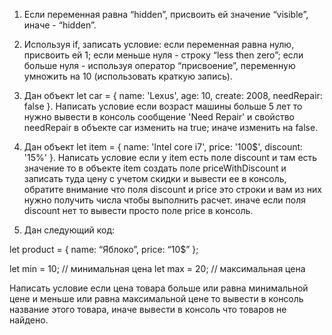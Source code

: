 1. Если переменная равна “hidden”, присвоить ей значение “visible”, иначе - “hidden”.

2. Используя if, записать условие:
   если переменная равна нулю, присвоить ей 1;
   если меньше нуля - строку “less then zero”;
   если больше нуля - используя оператор “присвоение”, переменную умножить на 10 (использовать краткую запись).

3. Дан объект let car = { name: 'Lexus', age: 10, create: 2008, needRepair: false }.
   Написать условие если возраст машины больше 5 лет то нужно вывести в консоль сообщение 'Need Repair' и свойство needRepair в объекте car изменить на true; иначе изменить на false.

4. Дан объект let item = { name: 'Intel core i7', price: '100\$', discount: '15%' }.
   Написать условие если у item есть поле discount и там есть значение то в объекте item создать поле priceWithDiscount и записать туда цену с учетом скидки и вывести ее в консоль, обратите внимание что поля discount и price это строки и вам из них нужно получить числа чтобы выполнить расчет. иначе если поля discount нет то вывести просто поле price в консоль.

5. Дан следующий код:

let product = {
name: “Яблоко”,
price: “10\$”
};

let min = 10; // минимальная цена
let max = 20; // максимальная цена

Написать условие если цена товара больше или равна минимальной цене и меньше или равна максимальной цене то вывести в консоль название этого товара, иначе вывести в консоль что товаров не найдено.
